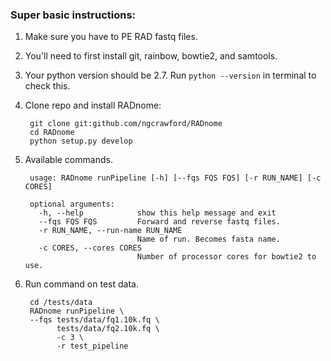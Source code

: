 ### Super basic instructions:

1. Make sure you have to PE RAD fastq files.

1. You'll need to first install git, rainbow, bowtie2, and samtools.

1. Your python version should be 2.7. Run `python --version` in terminal to check this.

1. Clone repo and install RADnome:

        git clone git:github.com/ngcrawford/RADnome
        cd RADnome
        python setup.py develop

1. Available commands.

        usage: RADnome runPipeline [-h] [--fqs FQS FQS] [-r RUN_NAME] [-c CORES]

        optional arguments:
          -h, --help            show this help message and exit
          --fqs FQS FQS         Forward and reverse fastq files.
          -r RUN_NAME, --run-name RUN_NAME
                                Name of run. Becomes fasta name.
          -c CORES, --cores CORES
                                Number of processor cores for bowtie2 to use.

1. Run command on test data.

        cd /tests/data
        RADnome runPipeline \
        --fqs tests/data/fq1.10k.fq \
              tests/data/fq2.10k.fq \
              -c 3 \
              -r test_pipeline
